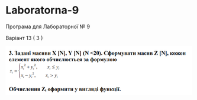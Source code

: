 # Laboratorna-9
Програма для Лабораторної № 9

Варіант 13 ( 3 )

![Завдання](https://github.com/daria-sng/Laboratorna-9/blob/main/task.png)

